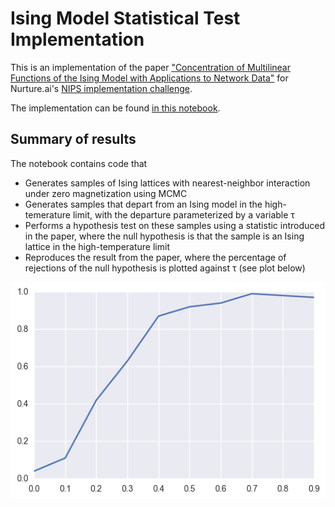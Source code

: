 # Ising Model Statistical Test Implementation

This is an implementation of the paper ["Concentration of Multilinear Functions of the Ising Model with Applications to Network Data"](https://nurture.ai/p/5a328a78-d6ec-46af-b11c-ce81462a13e9) for Nurture.ai's [NIPS implementation challenge](https://nurture.ai/nips-challenge).

The implementation can be found [in this notebook](https://github.com/marianneke/ising/blob/master/NIPS_Ising.ipynb).

## Summary of results

The notebook contains code that
- Generates samples of Ising lattices with nearest-neighbor interaction under zero magnetization using MCMC
- Generates samples that depart from an Ising model in the high-temerature limit, with the departure parameterized by a variable &tau;
- Performs a hypothesis test on these samples using a statistic introduced in the paper, where the null hypothesis is that the sample is an Ising lattice in the high-temperature limit
- Reproduces the result from the paper, where the percentage of rejections of the null hypothesis is plotted against &tau; (see plot below)

<img src="images/percentage_null_hypothesis_rejections.png" alt="Percentage null hypothesis rejections"/>
